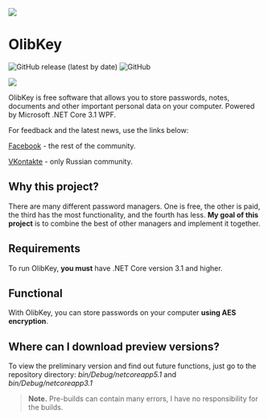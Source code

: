 ![](https://github.com/MagnificentEagle/OlibPasswordManager/blob/master/forRepository/Logo.png)
# OlibKey
![GitHub release (latest by date)](https://img.shields.io/github/v/release/MagnificentEagle/OlibPasswordManager) ![GitHub](https://img.shields.io/github/license/MagnificentEagle/OlibPasswordManager)

![](https://github.com/MagnificentEagle/OlibPasswordManager/blob/master/forRepository/programscreenshot.png)

OlibKey is free software that allows you to store passwords, notes, documents and other important personal data on your computer. Powered by Microsoft .NET Core 3.1 WPF.

For feedback and the latest news, use the links below:

[Facebook](https://www.facebook.com/olibpasswordmanager/?ref=aymt_homepage_panel&eid=ARAA4Mn8v3ZSafKTICcoEgyj6FJ8K-uk8ZuGpGJKJFaayB8eXGf4IHUWrmIMkLhctf9m2oBQFtj7_vKm) - the rest of the community.

[VKontakte](https://www.facebook.com/olibpasswordmanager/?ref=aymt_homepage_panel&eid=ARAA4Mn8v3ZSafKTICcoEgyj6FJ8K-uk8ZuGpGJKJFaayB8eXGf4IHUWrmIMkLhctf9m2oBQFtj7_vKm) - only Russian community.

## Why this project?
There are many different password managers. One is free, the other is paid, the third has the most functionality, and the fourth has less. **My goal of this project** is to combine the best of other managers and implement it together.

## Requirements
To run OlibKey, **you must** have .NET Core version 3.1 and higher.

## Functional
With OlibKey, you can store passwords on your computer **using AES encryption**.

## Where can I download preview versions?
To view the preliminary version and find out future functions, just go to the repository directory: _bin/Debug/netcoreapp5.1_ and _bin/Debug/netcoreapp3.1_
> **Note.** Pre-builds can contain many errors, I have no responsibility for the builds.
